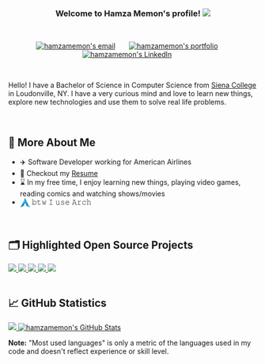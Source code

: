 <h3 align="center">
  Welcome to Hamza Memon's profile!
  <img src="https://media.giphy.com/media/hvRJCLFzcasrR4ia7z/giphy.gif" width="24">
</h3>

<br />

<!-- Social icons section -->
<p align="center">
  <a href="mailto:hmemon67@gmail.com"><img width="32px" alt="hamzamemon's email" title="Send me an email if need be!" src="https://www.iconsdb.com/icons/download/pink/email-32.png"></a>
  &#8287;&#8287;&#8287;&#8287;&#8287;
  <a href="https://hamzamemon.com"><img width="32px" alt="hamzamemon's portfolio" title="Check out my portfolio!" src="https://www.iconsdb.com/icons/download/pink/website-design-2-32.png"></a>
  &#8287;&#8287;&#8287;&#8287;&#8287;
  <a href="https://www.linkedin.com/in/hamza-memon/"><img width="32px" alt="hamzamemon's LinkedIn" title="Connect with me!" src="https://www.iconsdb.com/icons/download/pink/linkedin-6-32.png"/></a>
  &#8287;&#8287;&#8287;&#8287;&#8287;
</p>

<br />

<p>

Hello! I have a Bachelor of Science in Computer Science from [Siena College](https://www.siena.edu/) in Loudonville, NY. I have a very curious mind and love to learn new things, explore new technologies and use them to solve real life problems.

</p>

<br />

## 💬 More About Me

- ✈️ Software Developer working for American Airlines
- 📝 Checkout my [Resume](https://github.com/hamzamemon/resume/blob/master/resume.pdf)
- ⌛ In my free time, I enjoy learning new things, playing video games, reading comics and watching shows/movies
- [<img src="https://raw.githubusercontent.com/hamzamemon/hamzamemon/main/res/arch.svg" height="20em" align="center" alt="Arch Linux Logo" title="Arch Linux Logo"/>](https://archlinux.org/) 𝚋𝚝𝚠 𝙸 𝚞𝚜𝚎 𝙰𝚛𝚌𝚑

<br />

## 🗂️ Highlighted Open Source Projects

<div>
<a href="https://github.com/hamzamemon/sunflower">
<img height="110em" src="https://github-readme-stats.vercel.app/api/pin/?username=hamzamemon&repo=sunflower&theme=dracula&border_color=ffa0c5" />
</a>
<a href="https://github.com/hamzamemon/dotfiles">
<img height="110em" src="https://github-readme-stats.vercel.app/api/pin/?username=hamzamemon&repo=dotfiles&theme=dracula&border_color=ffa0c5" />
</a>
<a href="https://github.com/hamzamemon/eslint-config-checker">
<img height="110em" src="https://github-readme-stats.vercel.app/api/pin/?username=hamzamemon&repo=eslint-config-checker&theme=dracula&border_color=ffa0c5" />
</a>
<a href="https://github.com/hamzamemon/TextRetrievalSystem">
<img height="110em" src="https://github-readme-stats.vercel.app/api/pin/?username=hamzamemon&repo=TextRetrievalSystem&theme=dracula&border_color=ffa0c5" />
</a>
<a href="https://github.com/hamzamemon/PorterStemmer">
<img height="110em" src="https://github-readme-stats.vercel.app/api/pin/?username=hamzamemon&repo=PorterStemmer&theme=dracula&border_color=ffa0c5" />
</a>

</div>

<br />

## 📈 GitHub Statistics

<div>
<a href="https://github.com/anuraghazra/github-readme-stats">
<img height="180em" src="https://github-readme-stats.vercel.app/api?username=hamzamemon&show_icons=true&&count_private=true&include_all_commits=true&theme=dracula&border_color=ffa0c5" />
</a>
<a href="https://github.com/anuraghazra/github-readme-stats">
  <img height="180em" src="https://github-readme-stats.vercel.app/api/top-langs/?username=hamzamemon&show_icons=true&layout=compact&langs_count=8&theme=dracula&border_color=ffa0c5" alt="hamzamemon's GitHub Stats" />
  </a>

<b>Note:</b> "Most used languages" is only a metric of the languages used in my code and doesn't reflect experience or skill level.

</div>
